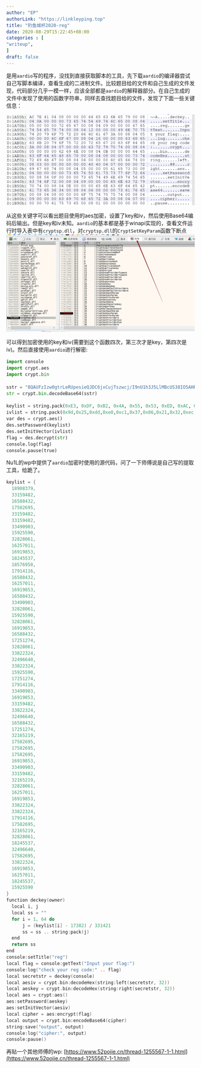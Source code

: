 ```yaml
---
author: "EP"  
authorLink: "https://linkleyping.top"  
title: "钓鱼城杯2020-reg"    
date: 2020-08-29T15:22:45+08:00    
categories : [                                  
"writeup",    
]    
draft: false    
---
```

    
是用`aardio`写的程序，没找到直接获取脚本的工具，先下载`aardio`的编译器尝试自己写脚本编译，查看生成的二进制文件。比较题目给的文件和自己生成的文件发现，代码部分几乎一模一样，应该全部都是`aardio`的解释器部分。在自己生成的文件中发现了使用的函数字符串，同样去查找题目给的文件，发现了下面一些关键信息：    
    
![](/images/144a6fe1c08235363bae1142e8e6dfdc/11884068-d188ac4771a55d13.png)    
    
    
从这些关键字可以看出题目使用的aes加密，设置了key和iv，然后使用Base64编码后输出。但是key和iv未知。`aardio`的基本都是基于winapi实现的，查看文件运行时导入表中有`cryptsp.dll`，对`cryptsp.dll`的`CryptSetKeyParam`函数下断点    
![](/images/144a6fe1c08235363bae1142e8e6dfdc/11884068-91a93e9b560eabab.png)    
    
可以得到加密使用的key和iv(需要到这个函数四次，第三次才是key，第四次是iv)。然后直接使用`aardio`进行解密:    
```python    
import console    
import crypt.aes    
import crypt.bin    
    
sstr = "8QAUFzIzw0gtrLeRUpesieQJDC6jxCujTszwcj/I9nU1h3J5LlMBcUS38IO5AHRY"    
str = crypt.bin.decodeBase64(sstr)    
    
keylist = string.pack(0xE3, 0xDF, 0xB2, 0x4A, 0x55, 0x53, 0xED, 0xAC, 0x13, 0xFF, 0x65, 0xAC, 0x7B, 0x5F, 0x31, 0x70)    
ivlist = string.pack(0x9d,0x25,0xdd,0xe0,0xc1,0x37,0x86,0x21,0x32,0xec,0x0c,0x32,0x4c,0xfb,0xf0,0x46)    
var des = crypt.aes()    
des.setPassword(keylist)    
des.setInitVector(ivlist)    
flag = des.decrypt(str)    
console.log(flag)    
console.pause(true)    
```    
Nu1L的wp中提供了`aardio`加密时使用的源代码，问了一下师傅说是自己写的提取工具，给跪了。    
```c    
keylist = {    
  18908379,    
  33159482,    
  16588432,    
  17582695,    
  33159482,    
  33159482,    
  33490903,    
  15925590,    
  32828061,    
  16257011,    
  16919853,    
  18245537,    
  18576958,    
  17914116,    
  16588432,    
  16257011,    
  16919853,    
  16588432,    
  33490903,    
  32828061,    
  15925590,    
  32828061,    
  16919853,    
  16588432,    
  17251274,    
  32828061,    
  33822324,    
  32496640,    
  33822324,    
  15925590,    
  17251274,    
  17914116,    
  33490903,    
  16919853,    
  33159482,    
  33822324,    
  32496640,    
  16588432,    
  17251274,    
  32165219,    
  17582695,    
  17582695,    
  17582695,    
  16919853,    
  33490903,    
  33159482,    
  32165219,    
  32828061,    
  16257011,    
  16919853,    
  33822324,    
  33822324,    
  17914116,    
  17582695,    
  32165219,    
  32828061,    
  18245537,    
  32496640,    
  17582695,    
  33822324,    
  16919853,    
  16257011,    
  18245537,    
  15925590    
}    
function deckey(owner)    
  local i, j    
  local ss = ""    
  for i = 1, 64 do    
      j = (keylist[i] - 17382) / 331421    
      ss = ss .. string:pack(j)    
  end    
  return ss    
end    
console:setTitle("reg")    
local flag = console:getText("Input your flag:")    
console:log("check your reg code:" .. flag)    
local secretstr = deckey(console)    
local aesiv = crypt.bin:decodeHex(string:left(secretstr, 32))    
local aeskey = crypt.bin:decodeHex(string:right(secretstr, 32))    
local aes = crypt:aes()    
aes:setPassword(aeskey)    
aes:setInitVector(aesiv)    
local cipher = aes:encrypt(flag)    
local output = crypt.bin:encodeBase64(cipher)    
string:save("output", output)    
console:log("cipher:", output)    
console:pause()    
```    
再贴一个其他师傅的wp: [https://www.52pojie.cn/thread-1255567-1-1.html](https://www.52pojie.cn/thread-1255567-1-1.html)    
